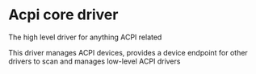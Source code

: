 # Acpi core driver

The high level driver for anything ACPI related

This driver manages ACPI devices, provides a device endpoint for other drivers to scan and manages low-level ACPI drivers
